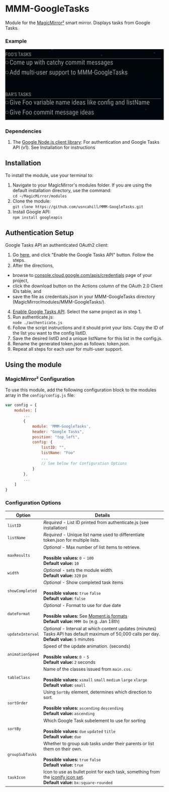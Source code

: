 # MMM-GoogleTasks

Module for the [MagicMirror²](https://github.com/MichMich/MagicMirror/) smart mirror. Displays tasks from Google Tasks.

### Example
![Example of MMM-GoogleTasks](images/sample.png?raw=true "Example screenshot")

### Dependencies
1. The [Google Node.js client library](https://github.com/google/google-api-nodejs-client/): For authentication and Google Tasks API (v1). See Installation for instructions

## Installation
To install the module, use your terminal to:
1. Navigate to your MagicMirror's modules folder. If you are using the default installation directory, use the command:<br />`cd ~/MagicMirror/modules`
2. Clone the module:<br />`git clone https://github.com/usncahill/MMM-GoogleTasks.git`
3. Install Google API:<br />`npm install googleapis`

## Authentication Setup
Google Tasks API an authenticated OAuth2 client:
1. Go [here](https://developers.google.com/tasks/quickstart/nodejs), and click "Enable the Google Tasks API" button. Follow the steps.
2. After the directions,
* browse to [console.cloud.google.com/apis/credentials](console.cloud.google.com/apis/credentials) page of your project,
* click the download button on the Actions column of the OAuth 2.0 Client IDs table, and
* save the file as credentials.json in your MMM-GoogleTasks directory (MagicMirror/modules/MMM-GoogleTasks/).
4. [Enable Google Tasks API](https://console.cloud.google.com/apis/library/tasks.googleapis.com). Select the same project as in step 1.
5. Run authenticate.js:<br />`node ./authenticate.js`
6. Follow the script instructions and it should print your lists. Copy the ID of the list you want to the config listID.
7. Save the desired listID and a unique listName for this list in the config.js.
8. Rename the generated token.json as follows: token<listname>.json.
9. Repeat all steps for each user for multi-user support.

## Using the module

### MagicMirror² Configuration

To use this module, add the following configuration block to the modules array in the `config/config.js` file:
```js
var config = {
    modules: [
        ...
        {
            module: 'MMM-GoogleTasks',
            header: "Google Tasks",
            position: "top_left",
            config: {
                listID: "",
                listName: "Foo"
                ...
                // See below for Configuration Options
            }
        },
        ...
    ]
}
```

### Configuration Options

| Option                  | Details
|------------------------ |--------------
| `listID`                | *Required* - List ID printed from authenticate.js (see installation)
| `listName`              | *Required* - Unique list name used to differentiate token.json for multiple lists.
| `maxResults`            | *Optional* - Max number of list items to retrieve. <br><br> **Possible values:** `0` - `100` <br> **Default value:** `10`
| `width`                 | *Optional* - sets the module width. <br>**Default value:** `320` px 
| `showCompleted`         | *Optional* - Show completed task items <br><br> **Possible values:** `true`  `false` <br> **Default value:** `false`
| `dateFormat`            | *Optional* - Format to use for due date <br><br> **Possible values:** See [Moment.js formats](http://momentjs.com/docs/#/parsing/string-format/) <br> **Default value:** `MMM Do` (e.g. Jan 18th)
| `updateInterval`        | *Optional* - Interval at which content updates (minutes) <br>Tasks API has default maximum of 50,000 calls per day. <br> **Default value:** `5` minutes
| `animationSpeed`        | Speed of the update animation. (seconds) <br><br> **Possible values:** `0` - `5` <br> **Default value:** `2` seconds
| `tableClass`            | Name of the classes issued from `main.css`. <br><br> **Possible values:** `xsmall`  `small`  `medium`  `large`  `xlarge` <br> **Default value:** `small`
| `sortOrder`             | Using `SortBy` element, determines which direction to sort. <br><br> **Possible values:** `ascending`  `descending` <br> **Default value:** `ascending`
| `sortBy`                | Which Google Task subelement to use for sorting <br><br> **Possible values:** `due`  `updated`  `title`<br> **Default value:** `due`
| `groupSubTasks`         | Whether to group sub tasks under their parents or list them on their own.<br><br> **Possible values:** `true`  `false` <br> **Default value:** `true`
| `taskIcon`              | Icon to use as bullet point for each task, something from the [iconify icon set](https://icon-sets.iconify.design/).  <br>**Default value:** `bx:square-rounded`
